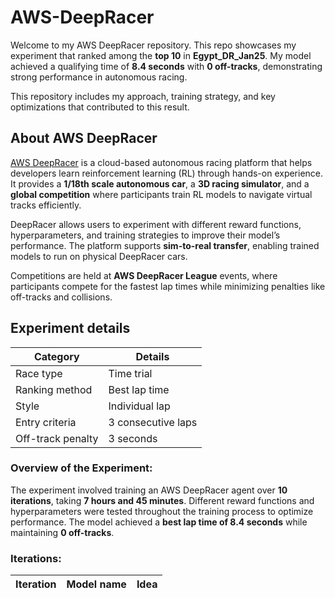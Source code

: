 # AWS-DeepRacer
Welcome to my AWS DeepRacer repository. This repo showcases my experiment that ranked among the **top 10** in **Egypt_DR_Jan25**. My model achieved a qualifying time of **8.4 seconds** with **0 off-tracks**, demonstrating strong performance in autonomous racing.

This repository includes my approach, training strategy, and key optimizations that contributed to this result.
## About AWS DeepRacer
[AWS DeepRacer](https://aws.amazon.com/deepracer/) is a cloud-based autonomous racing platform that helps developers learn reinforcement learning (RL) through hands-on experience. It provides a **1/18th scale autonomous car**, a **3D racing simulator**, and a **global competition** where participants train RL models to navigate virtual tracks efficiently.

DeepRacer allows users to experiment with different reward functions, hyperparameters, and training strategies to improve their model’s performance. The platform supports **sim-to-real transfer**, enabling trained models to run on physical DeepRacer cars.

Competitions are held at **AWS DeepRacer League** events, where participants compete for the fastest lap times while minimizing penalties like off-tracks and collisions.
## Experiment details
| Category | Details |
|-|-|
|Race type | Time trial |
| Ranking method | Best lap time |
| Style | Individual lap |
| Entry criteria | 3 consecutive laps |
| Off-track penalty | 3 seconds |

### Overview of the Experiment:
The experiment involved training an AWS DeepRacer agent over **10 iterations**, taking **7 hours and 45 minutes**. Different reward functions and hyperparameters were tested throughout the training process to optimize performance. The model achieved a **best lap time of 8.4 seconds** while maintaining **0 off-tracks**.

### Iterations:
| Iteration | Model name | Idea |
|-|-|-|

